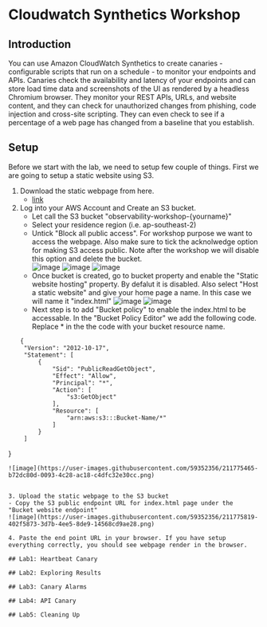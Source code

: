 # Cloudwatch Synthetics Workshop

## Introduction

You can use Amazon CloudWatch Synthetics to create canaries - configurable scripts that run on a schedule - to monitor your endpoints and APIs. Canaries check the availability and latency of your endpoints and can store load time data and screenshots of the UI as rendered by a headless Chromium browser. They monitor your REST APIs, URLs, and website content, and they can check for unauthorized changes from phishing, code injection and cross-site scripting. They can even check to see if a percentage of a web page has changed from a baseline that you establish.

## Setup

Before we start with the lab, we need to setup few couple of things. First we are going to setup a static website using S3.
1. Download the static webpage from here.
   - [link](https://github.com/hseera/aws-observability-workshop/blob/main/common/static-heartbeat-canary/index.html)
2. Log into your AWS Account and Create an S3 bucket. 
   - Let call the S3 bucket "observability-workshop-{yourname}"
   - Select your residence region (i.e. ap-southeast-2)
   - Untick "Block all public access". For workshop purpose we want to access the webpage. Also make sure to tick the acknolwedge option for making S3 access public.  Note after the workshop we will disable this option and delete the bucket.  
   ![image](https://user-images.githubusercontent.com/59352356/211769377-bb725844-487b-4f7d-84ba-7ea660425822.png)
![image](https://user-images.githubusercontent.com/59352356/211769499-b78b80fa-dbd8-4e33-bbba-7dbe1745c20c.png)
![image](https://user-images.githubusercontent.com/59352356/211769811-01e15772-d27e-4984-a321-77b70d386fe5.png)
   - Once bucket is created, go to bucket property and enable the "Static website hosting" property. By defalut it is disabled. Also select "Host a static website" and give your home page a name. In this case we will name it "index.html"
   ![image](https://user-images.githubusercontent.com/59352356/211771765-24f9dabb-d0ca-492a-bc08-44ae823039fd.png)
![image](https://user-images.githubusercontent.com/59352356/211771960-5ecf352b-6143-49c7-b48a-40718d1b35ff.png)
   - Next step is to add "Bucket policy" to enable the index.html to be accessable. In the "Bucket Policy Editor" we add the following code. Replace * in the the code with your bucket resource name.
   ```
   {
    "Version": "2012-10-17",
    "Statement": [
        {
            "Sid": "PublicReadGetObject",
            "Effect": "Allow",
            "Principal": "*",
            "Action": [
                "s3:GetObject"
            ],
            "Resource": [
                "arn:aws:s3:::Bucket-Name/*"
            ]
        }
    ]
}
   ```
   ![image](https://user-images.githubusercontent.com/59352356/211775465-b72dc80d-0093-4c28-ac18-c4dfc32e30cc.png)


3. Upload the static webpage to the S3 bucket
   - Copy the S3 public endpoint URL for index.html page under the "Bucket website endpoint"   
   ![image](https://user-images.githubusercontent.com/59352356/211775819-402f5873-3d7b-4ee5-8de9-14568cd9ae28.png)

4. Paste the end point URL in your browser. If you have setup everything correctly, you should see webpage render in the browser.

## Lab1: Heartbeat Canary

## Lab2: Exploring Results

## Lab3: Canary Alarms

## Lab4: API Canary

## Lab5: Cleaning Up
